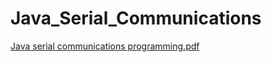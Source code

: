 # Java_Serial_Communications
[Java serial communications programming.pdf](https://github.com/mariostavr/Java_Serial_Communications/files/9995552/Java.serial.communications.programming.pdf)
